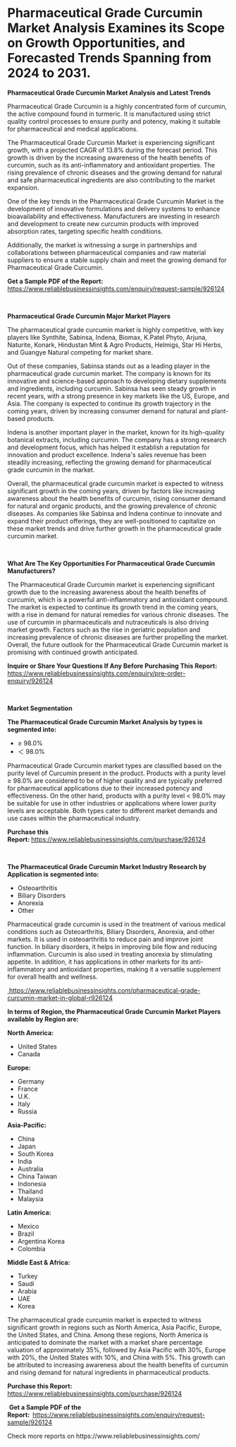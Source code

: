 <p><h1>Pharmaceutical Grade Curcumin Market Analysis Examines its Scope on Growth Opportunities, and Forecasted Trends Spanning from 2024 to 2031.</h1></p><p><strong>Pharmaceutical Grade Curcumin Market Analysis and Latest Trends</strong></p>
<p><p>Pharmaceutical Grade Curcumin is a highly concentrated form of curcumin, the active compound found in turmeric. It is manufactured using strict quality control processes to ensure purity and potency, making it suitable for pharmaceutical and medical applications.</p><p>The Pharmaceutical Grade Curcumin Market is experiencing significant growth, with a projected CAGR of 13.8% during the forecast period. This growth is driven by the increasing awareness of the health benefits of curcumin, such as its anti-inflammatory and antioxidant properties. The rising prevalence of chronic diseases and the growing demand for natural and safe pharmaceutical ingredients are also contributing to the market expansion.</p><p>One of the key trends in the Pharmaceutical Grade Curcumin Market is the development of innovative formulations and delivery systems to enhance bioavailability and effectiveness. Manufacturers are investing in research and development to create new curcumin products with improved absorption rates, targeting specific health conditions.</p><p>Additionally, the market is witnessing a surge in partnerships and collaborations between pharmaceutical companies and raw material suppliers to ensure a stable supply chain and meet the growing demand for Pharmaceutical Grade Curcumin.</p></p>
<p><strong>Get a Sample PDF of the Report:&nbsp;</strong> <a href="https://www.reliablebusinessinsights.com/enquiry/request-sample/926124">https://www.reliablebusinessinsights.com/enquiry/request-sample/926124</a></p>
<p>&nbsp;</p>
<p><strong>Pharmaceutical Grade Curcumin Major Market Players</strong></p>
<p><p>The pharmaceutical grade curcumin market is highly competitive, with key players like Synthite, Sabinsa, Indena, Biomax, K.Patel Phyto, Arjuna, Naturite, Konark, Hindustan Mint & Agro Products, Helmigs, Star Hi Herbs, and Guangye Natural competing for market share. </p><p>Out of these companies, Sabinsa stands out as a leading player in the pharmaceutical grade curcumin market. The company is known for its innovative and science-based approach to developing dietary supplements and ingredients, including curcumin. Sabinsa has seen steady growth in recent years, with a strong presence in key markets like the US, Europe, and Asia. The company is expected to continue its growth trajectory in the coming years, driven by increasing consumer demand for natural and plant-based products.</p><p>Indena is another important player in the market, known for its high-quality botanical extracts, including curcumin. The company has a strong research and development focus, which has helped it establish a reputation for innovation and product excellence. Indena's sales revenue has been steadily increasing, reflecting the growing demand for pharmaceutical grade curcumin in the market.</p><p>Overall, the pharmaceutical grade curcumin market is expected to witness significant growth in the coming years, driven by factors like increasing awareness about the health benefits of curcumin, rising consumer demand for natural and organic products, and the growing prevalence of chronic diseases. As companies like Sabinsa and Indena continue to innovate and expand their product offerings, they are well-positioned to capitalize on these market trends and drive further growth in the pharmaceutical grade curcumin market.</p></p>
<p>&nbsp;</p>
<p><strong>What Are The Key Opportunities For Pharmaceutical Grade Curcumin Manufacturers?</strong></p>
<p><p>The Pharmaceutical Grade Curcumin market is experiencing significant growth due to the increasing awareness about the health benefits of curcumin, which is a powerful anti-inflammatory and antioxidant compound. The market is expected to continue its growth trend in the coming years, with a rise in demand for natural remedies for various chronic diseases. The use of curcumin in pharmaceuticals and nutraceuticals is also driving market growth. Factors such as the rise in geriatric population and increasing prevalence of chronic diseases are further propelling the market. Overall, the future outlook for the Pharmaceutical Grade Curcumin market is promising with continued growth anticipated.</p></p>
<p><strong>Inquire or Share Your Questions If Any Before Purchasing This Report:</strong> <a href="https://www.reliablebusinessinsights.com/enquiry/pre-order-enquiry/926124">https://www.reliablebusinessinsights.com/enquiry/pre-order-enquiry/926124</a></p>
<p>&nbsp;</p>
<p><strong>Market Segmentation</strong></p>
<p><strong>The Pharmaceutical Grade Curcumin Market Analysis by types is segmented into:</strong></p>
<p><ul><li>≥ 98.0%</li><li>＜ 98.0%</li></ul></p>
<p><p>Pharmaceutical Grade Curcumin market types are classified based on the purity level of Curcumin present in the product. Products with a purity level ≥ 98.0% are considered to be of higher quality and are typically preferred for pharmaceutical applications due to their increased potency and effectiveness. On the other hand, products with a purity level < 98.0% may be suitable for use in other industries or applications where lower purity levels are acceptable. Both types cater to different market demands and use cases within the pharmaceutical industry.</p></p>
<p><strong>Purchase this Report:&nbsp;</strong><a href="https://www.reliablebusinessinsights.com/purchase/926124">https://www.reliablebusinessinsights.com/purchase/926124</a></p>
<p>&nbsp;</p>
<p><strong>The Pharmaceutical Grade Curcumin Market Industry Research by Application is segmented into:</strong></p>
<p><ul><li>Osteoarthritis</li><li>Biliary Disorders</li><li>Anorexia</li><li>Other</li></ul></p>
<p><p>Pharmaceutical grade curcumin is used in the treatment of various medical conditions such as Osteoarthritis, Biliary Disorders, Anorexia, and other markets. It is used in osteoarthritis to reduce pain and improve joint function. In biliary disorders, it helps in improving bile flow and reducing inflammation. Curcumin is also used in treating anorexia by stimulating appetite. In addition, it has applications in other markets for its anti-inflammatory and antioxidant properties, making it a versatile supplement for overall health and wellness.</p></p>
<p><a href="https://www.reliablebusinessinsights.com/pharmaceutical-grade-curcumin-market-in-global-r926124">&nbsp;https://www.reliablebusinessinsights.com/pharmaceutical-grade-curcumin-market-in-global-r926124</a></p>
<p><strong>In terms of Region, the Pharmaceutical Grade Curcumin Market Players available by Region are:</strong></p>
<p>
    <p> <strong> North America: </strong>
        <ul>
            <li>United States</li>
            <li>Canada</li>
        </ul>
        </p> 
    <p> <strong> Europe: </strong>
        <ul>
            <li>Germany</li>
            <li>France</li>
            <li>U.K.</li>
            <li>Italy</li>
            <li>Russia</li>
        </ul>
        </p> 
    <p> <strong> Asia-Pacific: </strong>
        <ul>
            <li>China</li>
            <li>Japan</li>
            <li>South Korea</li>
            <li>India</li>
            <li>Australia</li>
            <li>China Taiwan</li>
            <li>Indonesia</li>
            <li>Thailand</li>
            <li>Malaysia</li>
        </ul>
        </p> 
    <p> <strong> Latin America: </strong>
        <ul>
            <li>Mexico</li>
            <li>Brazil</li>
            <li>Argentina Korea</li>
            <li>Colombia</li>
        </ul>
        </p> 
    <p> <strong> Middle East & Africa: </strong>
        <ul>
            <li>Turkey</li>
            <li>Saudi</li>
            <li>Arabia</li>
            <li>UAE</li>
            <li>Korea</li>
        </ul>
    </p>
    </p>
<p><p>The pharmaceutical grade curcumin market is expected to witness significant growth in regions such as North America, Asia Pacific, Europe, the United States, and China. Among these regions, North America is anticipated to dominate the market with a market share percentage valuation of approximately 35%, followed by Asia Pacific with 30%, Europe with 20%, the United States with 10%, and China with 5%. This growth can be attributed to increasing awareness about the health benefits of curcumin and rising demand for natural ingredients in pharmaceutical products.</p></p>
<p><strong>Purchase this Report: </strong><a href="https://www.reliablebusinessinsights.com/purchase/926124">https://www.reliablebusinessinsights.com/purchase/926124</a></p>
<p>&nbsp;<strong>Get a Sample PDF of the Report:&nbsp;&nbsp;</strong><a href="https://www.reliablebusinessinsights.com/enquiry/request-sample/926124">https://www.reliablebusinessinsights.com/enquiry/request-sample/926124</a></p>
<p><strong></strong></p>
<p>Check more reports on https://www.reliablebusinessinsights.com/</p>